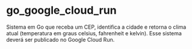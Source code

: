 # go_google_cloud_run
Sistema em Go que receba um CEP, identifica a cidade e retorna o clima atual (temperatura em graus celsius, fahrenheit e kelvin). Esse sistema deverá ser publicado no Google Cloud Run.
